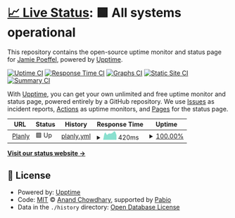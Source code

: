# [📈 Live Status](https://Jamie-Poeffel.github.io/Planly-upptime): <!--live status--> **🟩 All systems operational**

This repository contains the open-source uptime monitor and status page for [Jamie Poeffel](https://Jamie-Poeffel.github.io/Planly-upptime), powered by [Upptime](https://github.com/upptime/upptime).

[![Uptime CI](https://github.com/Jamie-Poeffel/Planly-upptime/workflows/Uptime%20CI/badge.svg)](https://github.com/Jamie-Poeffel/Planly-upptime/actions?query=workflow%3A%22Uptime+CI%22)
[![Response Time CI](https://github.com/Jamie-Poeffel/Planly-upptime/workflows/Response%20Time%20CI/badge.svg)](https://github.com/Jamie-Poeffel/Planly-upptime/actions?query=workflow%3A%22Response+Time+CI%22)
[![Graphs CI](https://github.com/Jamie-Poeffel/Planly-upptime/workflows/Graphs%20CI/badge.svg)](https://github.com/Jamie-Poeffel/Planly-upptime/actions?query=workflow%3A%22Graphs+CI%22)
[![Static Site CI](https://github.com/Jamie-Poeffel/Planly-upptime/workflows/Static%20Site%20CI/badge.svg)](https://github.com/Jamie-Poeffel/Planly-upptime/actions?query=workflow%3A%22Static+Site+CI%22)
[![Summary CI](https://github.com/Jamie-Poeffel/Planly-upptime/workflows/Summary%20CI/badge.svg)](https://github.com/Jamie-Poeffel/Planly-upptime/actions?query=workflow%3A%22Summary+CI%22)

With [Upptime](https://upptime.js.org), you can get your own unlimited and free uptime monitor and status page, powered entirely by a GitHub repository. We use [Issues](https://github.com/Jamie-Poeffel/Planly-upptime/issues) as incident reports, [Actions](https://github.com/Jamie-Poeffel/Planly-upptime/actions) as uptime monitors, and [Pages](https://Jamie-Poeffel.github.io/Planly-upptime) for the status page.

<!--start: status pages-->
<!-- This summary is generated by Upptime (https://github.com/upptime/upptime) -->
<!-- Do not edit this manually, your changes will be overwritten -->
<!-- prettier-ignore -->
| URL | Status | History | Response Time | Uptime |
| --- | ------ | ------- | ------------- | ------ |
| <img alt="" src="https://icons.duckduckgo.com/ip3/planly-c24770.gitlab.io.ico" height="13"> [Planly](https://planly-c24770.gitlab.io/) | 🟩 Up | [planly.yml](https://github.com/Jamie-Poeffel/Planly-upptime/commits/HEAD/history/planly.yml) | <details><summary><img alt="Response time graph" src="./graphs/planly/response-time-week.png" height="20"> 420ms</summary><br><a href="https://Jamie-Poeffel.github.io/Planly-upptime/history/planly"><img alt="Response time 428" src="https://img.shields.io/endpoint?url=https%3A%2F%2Fraw.githubusercontent.com%2FJamie-Poeffel%2FPlanly-upptime%2FHEAD%2Fapi%2Fplanly%2Fresponse-time.json"></a><br><a href="https://Jamie-Poeffel.github.io/Planly-upptime/history/planly"><img alt="24-hour response time 419" src="https://img.shields.io/endpoint?url=https%3A%2F%2Fraw.githubusercontent.com%2FJamie-Poeffel%2FPlanly-upptime%2FHEAD%2Fapi%2Fplanly%2Fresponse-time-day.json"></a><br><a href="https://Jamie-Poeffel.github.io/Planly-upptime/history/planly"><img alt="7-day response time 420" src="https://img.shields.io/endpoint?url=https%3A%2F%2Fraw.githubusercontent.com%2FJamie-Poeffel%2FPlanly-upptime%2FHEAD%2Fapi%2Fplanly%2Fresponse-time-week.json"></a><br><a href="https://Jamie-Poeffel.github.io/Planly-upptime/history/planly"><img alt="30-day response time 428" src="https://img.shields.io/endpoint?url=https%3A%2F%2Fraw.githubusercontent.com%2FJamie-Poeffel%2FPlanly-upptime%2FHEAD%2Fapi%2Fplanly%2Fresponse-time-month.json"></a><br><a href="https://Jamie-Poeffel.github.io/Planly-upptime/history/planly"><img alt="1-year response time 428" src="https://img.shields.io/endpoint?url=https%3A%2F%2Fraw.githubusercontent.com%2FJamie-Poeffel%2FPlanly-upptime%2FHEAD%2Fapi%2Fplanly%2Fresponse-time-year.json"></a></details> | <details><summary><a href="https://Jamie-Poeffel.github.io/Planly-upptime/history/planly">100.00%</a></summary><a href="https://Jamie-Poeffel.github.io/Planly-upptime/history/planly"><img alt="All-time uptime 100.00%" src="https://img.shields.io/endpoint?url=https%3A%2F%2Fraw.githubusercontent.com%2FJamie-Poeffel%2FPlanly-upptime%2FHEAD%2Fapi%2Fplanly%2Fuptime.json"></a><br><a href="https://Jamie-Poeffel.github.io/Planly-upptime/history/planly"><img alt="24-hour uptime 100.00%" src="https://img.shields.io/endpoint?url=https%3A%2F%2Fraw.githubusercontent.com%2FJamie-Poeffel%2FPlanly-upptime%2FHEAD%2Fapi%2Fplanly%2Fuptime-day.json"></a><br><a href="https://Jamie-Poeffel.github.io/Planly-upptime/history/planly"><img alt="7-day uptime 100.00%" src="https://img.shields.io/endpoint?url=https%3A%2F%2Fraw.githubusercontent.com%2FJamie-Poeffel%2FPlanly-upptime%2FHEAD%2Fapi%2Fplanly%2Fuptime-week.json"></a><br><a href="https://Jamie-Poeffel.github.io/Planly-upptime/history/planly"><img alt="30-day uptime 100.00%" src="https://img.shields.io/endpoint?url=https%3A%2F%2Fraw.githubusercontent.com%2FJamie-Poeffel%2FPlanly-upptime%2FHEAD%2Fapi%2Fplanly%2Fuptime-month.json"></a><br><a href="https://Jamie-Poeffel.github.io/Planly-upptime/history/planly"><img alt="1-year uptime 100.00%" src="https://img.shields.io/endpoint?url=https%3A%2F%2Fraw.githubusercontent.com%2FJamie-Poeffel%2FPlanly-upptime%2FHEAD%2Fapi%2Fplanly%2Fuptime-year.json"></a></details>

<!--end: status pages-->

[**Visit our status website →**](https://Jamie-Poeffel.github.io/Planly-upptime)

## 📄 License

- Powered by: [Upptime](https://github.com/upptime/upptime)
- Code: [MIT](./LICENSE) © [Anand Chowdhary](https://anandchowdhary.com), supported by [Pabio](https://pabio.com)
- Data in the `./history` directory: [Open Database License](https://opendatacommons.org/licenses/odbl/1-0/)

